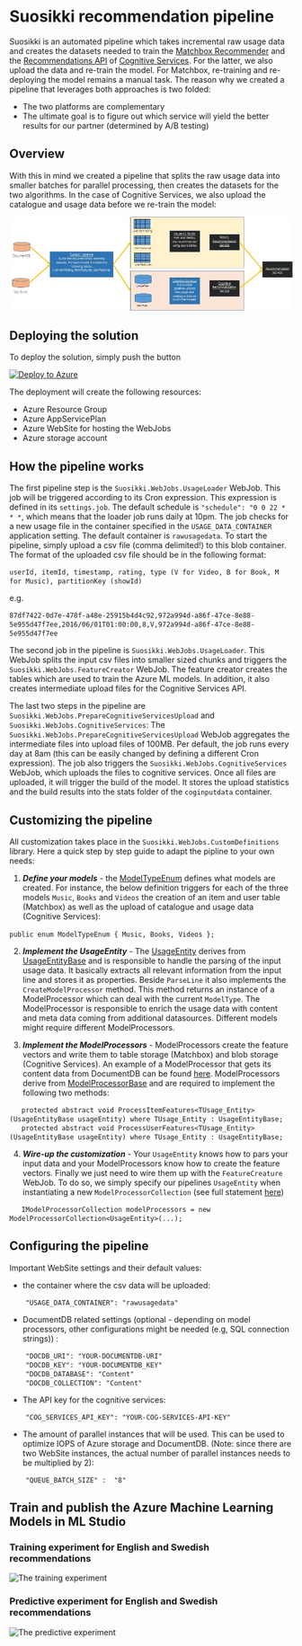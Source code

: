 # Suosikki recommendation pipeline
Suosikki is an automated pipeline which takes incremental raw usage data and creates the datasets needed to train the [Matchbox Recommender](https://msdn.microsoft.com/en-us/library/azure/dn905987.aspx) and the [Recommendations API](https://www.microsoft.com/cognitive-services/en-us/recommendations-api) of [Cognitive Services](https://www.microsoft.com/cognitive-services/en-us/). 
For the latter, we also upload the data and re-train the model. For Matchbox, re-training and re-deploying the model remains a manual task.
The reason why we created a pipeline that leverages both approaches is two folded:
- The two platforms are complementary
- The ultimate goal is to figure out which service will yield the better results for our partner (determined by A/B testing)

## Overview
With this in mind we created a pipeline that splits the raw usage data into smaller batches for parallel processing, then creates the datasets for the two algorithms. 
In the case of Cognitive Services, we also upload the catalogue and usage data before we re-train the model:

![Overview](/images/Suosikki_Pipeline.JPG?raw=true "Overview")


## Deploying the solution
To deploy the solution, simply push the button

[![Deploy to Azure](http://azuredeploy.net/deploybutton.png)](https://azuredeploy.net/)

The deployment will create the following resources:
* Azure Resource Group
* Azure AppServicePlan
* Azure WebSite for hosting the WebJobs
* Azure storage account

## How the pipeline works
The first pipeline step is the `Suosikki.WebJobs.UsageLoader` WebJob. This job will be triggered according to its Cron expression. 
This expression is defined in its `settings.job`. The default schedule is `"schedule": "0 0 22 * * *`, which means that the loader job runs daily at 10pm.
The job checks for a new usage file in the container specified in the `USAGE_DATA_CONTAINER` application setting. 
The default container is `rawusagedata`. To start the pipeline, simply upload a csv file (comma delimited!) to this blob container. 
The format of the uploaded csv file should be in the following format:

```
userId, itemId, timestamp, rating, type (V for Video, B for Book, M for Music), partitionKey (showId)
```
e.g.

```
87df7422-0d7e-478f-a48e-25915b4d4c92,972a994d-a86f-47ce-8e88-5e955d47f7ee,2016/06/01T01:00:00,8,V,972a994d-a86f-47ce-8e88-5e955d47f7ee
```
The second job in the pipeline is `Suosikki.WebJobs.UsageLoader`. This WebJob splits the input csv files into smaller sized chunks and triggers the `Suosikki.WebJobs.FeatureCreator` WebJob. 
The feature creator creates the tables which are used to train the Azure ML models. In addition, it also creates intermediate upload files for the Cognitive Services API.

The last two steps in the pipeline are `Suosikki.WebJobs.PrepareCognitiveServicesUpload` and `Suosikki.WebJobs.CognitiveServices`: 
The `Suosikki.WebJobs.PrepareCognitiveServicesUpload` WebJob aggregates the intermediate files into upload files of 100MB. 
Per default, the job runs every day at 8am (this can be easily changed by defining a different Cron expression). 
The job also triggers the `Suosikki.WebJobs.CognitiveServices` WebJob, which uploads the files to cognitive services. Once all files are uploaded, it will trigger the build of the model.
It stores the upload statistics and the build results into the stats folder of the `coginputdata` container.

## Customizing the pipeline
All customization takes place in the `Suosikki.WebJobs.CustomDefinitions` library. Here a quick step by step guide to adapt the pipline to your own needs:
1. ***Define your models*** - the [ModelTypeEnum](https://github.com/cloudbeatsch/Suosikki/blob/master/Suosikki.WebJobs.CustomDefinitions/Definitions.cs#L9) defines what models are created. For instance, the below definition triggers for each of the three models `Music`, `Books` and `Videos` the creation of an item and user table (Matchbox) as well as the upload of catalogue and usage data (Cognitive Services):  

```public enum ModelTypeEnum { Music, Books, Videos };```

2. ***Implement the UsageEntity*** - The [UsageEntity](https://github.com/cloudbeatsch/Suosikki/blob/master/Suosikki.WebJobs.CustomDefinitions/UsageEntity.cs) derives from [UsageEntityBase](https://github.com/cloudbeatsch/Suosikki/blob/master/Suosikki.WebJobs.Common/UsageEntityBase.cs) and is responsible to handle the parsing of the input usage data. It basically extracts all relevant information from the input line and stores it as properties. Beside `ParseLine` it also implements the `CreateModelProcessor` method. This method returns an instance of a ModelProcessor which can deal with the current `ModelType`. The ModelProcessor is responsible to enrich the usage data with content and meta data coming from additional datasources. Different models might require different ModelProcessors.

3. ***Implement the ModelProcessors*** - ModelProcessors create the feature vectors and write them to table storage (Matchbox) and blob storage (Cognitive Services). An example of a ModelProcessor that gets its content data from DocumentDB can be found [here](https://github.com/cloudbeatsch/Suosikki/blob/master/Suosikki.WebJobs.CustomDefinitions/DocumentDBModelProcessor.cs). ModelProcessors derive from [ModelProcessorBase](https://github.com/cloudbeatsch/Suosikki/blob/master/Suosikki.WebJobs.Common/ModelProcessorBase.cs) and are required to implement the following two methods:
```
   protected abstract void ProcessItemFeatures<TUsage_Entity>(UsageEntityBase usageEntity) where TUsage_Entity : UsageEntityBase; 
   protected abstract void ProcessUserFeatures<TUsage_Entity>(UsageEntityBase usageEntity) where TUsage_Entity : UsageEntityBase; 
``` 
4. ***Wire-up the customization*** - Your `UsageEntity` knows how to pars your input data and your ModelProcessors know how to create the feature vectors. Finally we just need to wire them up with the `FeatureCreature` WebJob. To do so, we simply specify our pipelines `UsageEntity` when instantiating a new `ModelProcessorCollection` (see full statement [here](https://github.com/cloudbeatsch/Suosikki/blob/master/jobs/continuous/Suosikki.WebJobs.FeatureCreator/Functions.cs#L37))
```
   IModelProcessorCollection modelProcessors = new ModelProcessorCollection<UsageEntity>(...);
```

## Configuring the pipeline
Important WebSite settings and their default values:
* the container where the csv data will be uploaded: 

``` 
    "USAGE_DATA_CONTAINER": "rawusagedata" 
```

* DocumentDB related settings (optional - depending on model processors, other configurations might be needed (e.g, SQL connection strings)) :

``` 
    "DOCDB_URI": "YOUR-DOCUMENTDB-URI"
    "DOCDB_KEY": "YOUR-DOCUMENTDB_KEY"
    "DOCDB_DATABASE": "Content"
    "DOCDB_COLLECTION": "Content"
```
* The API key for the cognitive services:
```
    "COG_SERVICES_API_KEY": "YOUR-COG-SERVICES-API-KEY"
```
* The amount of parallel instances that will be used. This can be used to optimize IOPS of Azure storage and DocumentDB. 
(Note: since there are two WebSite instances, the actual number of parallel instances needs to be multiplied by 2):
```
    "QUEUE_BATCH_SIZE" :  "8"
```
## Train and publish the Azure Machine Learning Models in ML Studio
### Training experiment for English and Swedish recommendations
![The training experiment](/images/maml_training_experiment.JPG?raw=true "The training experiment")
### Predictive experiment for English and Swedish recommendations
![The predictive experiment](/images/maml_predictive_experiment.JPG?raw=true "The predictive experiment")